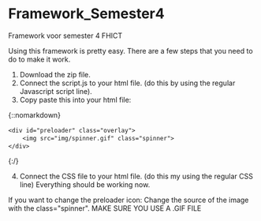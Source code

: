 # Framework_Semester4
Framework voor semester 4 FHICT

Using this framework is pretty easy. There are a few steps that you need to do to make it work.

1. Download the zip file.
2. Connect the script.js to your html file.
    (do this by using the regular Javascript script line).
3. Copy paste this into your html file:

{::nomarkdown}

    <div id="preloader" class="overlay">
        <img src="img/spinner.gif" class="spinner">
    </div>

{:/}

4. Connect the CSS file to your html file.
    (do this my using the regular CSS line)
Everything should be working now.


If you want to change the preloader icon:
Change the source of the image with the class="spinner".
MAKE SURE YOU USE A .GIF FILE